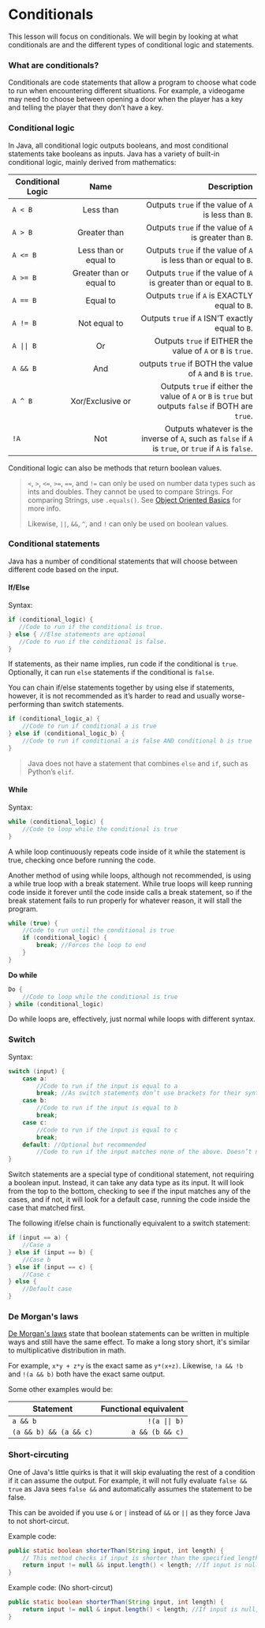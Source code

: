 # Conditionals

This lesson will focus on conditionals. We will begin by looking at what conditionals are and the different types of conditional logic and statements.

### What are conditionals?

Conditionals are code statements that allow a program to choose what code to run when encountering different situations. For example, a videogame may need to choose between opening a door when the player has a key and telling the player that they don’t have a key.

### Conditional logic

In Java, all conditional logic outputs booleans, and most conditional statements take booleans as inputs. Java has a variety of built-in conditional logic, mainly derived from mathematics:

| Conditional Logic |           Name           |                                                                                            Description |
| ----------------- | :----------------------: | -----------------------------------------------------------------------------------------------------: |
| `A < B`           |         Less than        |                                                   Outputs `true` if the value of `A` is less than `B`. |
| `A > B`           |       Greater than       |                                                Outputs `true` if the value of `A` is greater than `B`. |
| `A <= B`          |   Less than or equal to  |                                       Outputs `true` if the value of `A` is less than or equal to `B`. |
| `A >= B`          | Greater than or equal to |                                    Outputs `true` if the value of `A` is greater than or equal to `B`. |
| `A == B`          |         Equal to         |                                                         Outputs `true` if `A` is EXACTLY equal to `B`. |
| `A != B`          |       Not equal to       |                                                      Outputs `true` if `A` ISN’T exactly equal to `B`. |
| `A \|\| B`        |            Or            |                                            Outputs `true` if EITHER the value of `A` or `B` is `true`. |
| `A && B`          |            And           |                                             outputs `true` if BOTH the value of `A` and `B` is `true`. |
| `A ^ B`           |     Xor/Exclusive or     |     Outputs `true` if either the value of `A` or `B` is `true` but outputs `false` if BOTH are `true`. |
| `!A`              |            Not           | Outputs whatever is the inverse of `A`, such as `false` if `A` is `true`, or `true` if `A` is `false`. |

Conditional logic can also be methods that return boolean values.

> `<`, `>`, `<=`, `>=`, `==`, and `!=` can only be used on number data types such as ints and doubles. They cannot be used to compare Strings. For comparing Strings, use `.equals()`. See [Object Oriented Basics](https://docs.iowacityrobotics.org/chapter-07-java-programming/07-lesson-object-oriented-basics.html) for more info.
>
> Likewise, `||`, `&&`, `^`, and `!` can only be used on boolean values.

### Conditional statements

Java has a number of conditional statements that will choose between different code based on the input.

#### If/Else

Syntax:

```java
if (conditional_logic) {
   //Code to run if the conditional is true.
} else { //Else statements are optional
   //Code to run if the conditional is false.
}
```

If statements, as their name implies, run code if the conditional is `true`. Optionally, it can run `else` statements if the conditional is `false`.

You can chain if/else statements together by using else if statements, however, it is not recommended as it’s harder to read and usually worse-performing than switch statements.

```java
if (conditional_logic_a) {
    //Code to run if conditional a is true
} else if (conditional_logic_b) {
    //Code to run if conditional a is false AND conditional b is true
}
```

> Java does not have a statement that combines `else` and `if`, such as Python’s `elif`.

#### While

Syntax:

```java
while (conditional_logic) {
    //Code to loop while the conditional is true
}
```

A while loop continuously repeats code inside of it while the statement is true, checking once before running the code.

Another method of using while loops, although not recommended, is using a while true loop with a break statement. While true loops will keep running code inside it forever until the code inside calls a break statement, so if the break statement fails to run properly for whatever reason, it will stall the program.

```java
while (true) {
    //Code to run until the conditional is true
    if (conditional_logic) {
        break; //Forces the loop to end
    }
}
```

**Do while**

```java
Do {
    //Code to loop while the conditional is true
} while (conditional_logic)
```

Do while loops are, effectively, just normal while loops with different syntax.

### Switch

Syntax:

```java
switch (input) {
    case a:
        //Code to run if the input is equal to a
        break; //As switch statements don’t use brackets for their syntax, break statements are needed to close a case.
    case b:
        //Code to run if the input is equal to b
        break;
    case c:
        //Code to run if the input is equal to c
        break;
    default: //Optional but recommended
        //Code to run if the input matches none of the above. Doesn’t need a break statement as it’s the last case.
}
```

Switch statements are a special type of conditional statement, not requiring a boolean input. Instead, it can take any data type as its input. It will look from the top to the bottom, checking to see if the input matches any of the cases, and if not, it will look for a default case, running the code inside the case that matched first.

The following if/else chain is functionally equivalent to a switch statement:

```java
if (input == a) {
    //Case a
} else if (input == b) {
    //Case b
} else if (input == c) {
    //Case c
} else {
    //Default case
}
```

### De Morgan's laws

[De Morgan's laws](https://en.wikipedia.org/wiki/De\_Morgan's\_laws) state that boolean statements can be written in multiple ways and still have the same effect. To make a long story short, it's similar to multiplicative distribution in math.

For example, `x*y + z*y` is the exact same as `y*(x+z)`. Likewise, `!a && !b` and `!(a && b)` both have the exact same output.

Some other examples would be:

| Statement              | Functional equivalent |
| ---------------------- | --------------------: |
| `a && b`               |         `!(a \|\| b)` |
| `(a && b) && (a && c)` |       `a && (b && c)` |

### Short-circuting

One of Java's little quirks is that it will skip evaluating the rest of a condition if it can assume the output. For example, it will not fully evaluate `false && true` as Java sees `false &&` and automatically assumes the statement to be false.

This can be avoided if you use `&` or `|` instead of `&&` or `||` as they force Java to not short-circut.

Example code:

```java
public static boolean shorterThan(String input, int length) {
    // This method checks if input is shorter than the specified length, IE returns false if input == "apple" and length == 4.
    return input != null && input.length() < length; //If input is null, it will short-circut and return false, preventing input.length() from trying to find the length of a null value and throwing an error.
}
```

Example code: (No short-circut)

```java
public static boolean shorterThan(String input, int length) {
    return input != null & input.length() < length; //If input is null, a NullPointerException will be thrown as it was not short-circuted and input.length() ran on a null value. 
}
```

